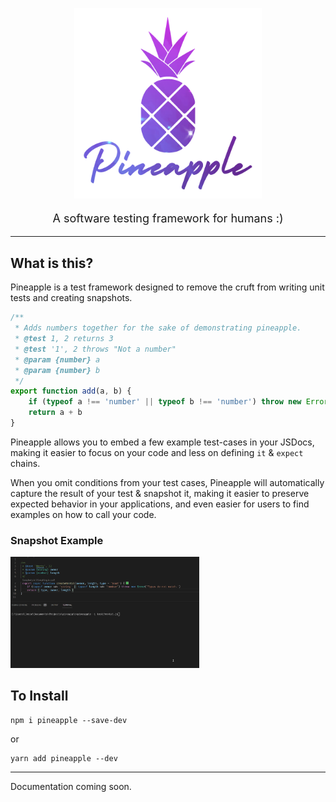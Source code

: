 


<p align="center">
<img width=300 alt="A picture of a pineapple with a galaxy behind it with the word 'pineapple' under it." src="./resources/pineapple.png" /><br/> <p align="center" style="font-size: 18px;">A software testing framework for humans :) </p>

</p>

---
## What is this?

Pineapple is a test framework designed to remove the cruft from writing unit tests and creating snapshots.


```js
/**
 * Adds numbers together for the sake of demonstrating pineapple.
 * @test 1, 2 returns 3
 * @test '1', 2 throws "Not a number"
 * @param {number} a 
 * @param {number} b
 */
export function add(a, b) {
    if (typeof a !== 'number' || typeof b !== 'number') throw new Error('Not a number')
    return a + b
}
```

Pineapple allows you to embed a few example test-cases in your JSDocs, making it easier to focus on your code and less on defining `it` & `expect` chains. 

When you omit conditions from your test cases, Pineapple will automatically capture the result of your test & snapshot it, making it easier to preserve expected behavior in your applications, and even easier for users to find examples on how to call your code.

### Snapshot Example
<img alt="An example of the snapshot functionality where the code is modified and the snapshot fails due to a renamed attribute" src="./resources/snapshot.gif" width=60% />


## To Install

```
npm i pineapple --save-dev
```
or 
```
yarn add pineapple --dev
```

---

Documentation coming soon.